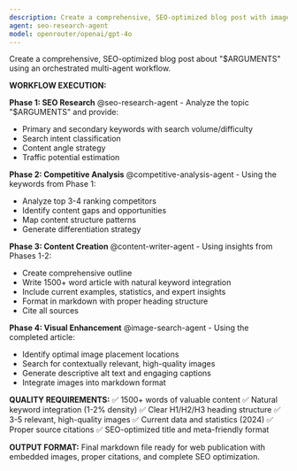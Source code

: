 ```yaml
---
description: Create a comprehensive, SEO-optimized blog post with images using an agentic workflow
agent: seo-research-agent
model: openrouter/openai/gpt-4o
---
```


Create a comprehensive, SEO-optimized blog post about "$ARGUMENTS" using an orchestrated multi-agent workflow.

**WORKFLOW EXECUTION:**

**Phase 1: SEO Research**
@seo-research-agent - Analyze the topic "$ARGUMENTS" and provide:
- Primary and secondary keywords with search volume/difficulty
- Search intent classification  
- Content angle strategy
- Traffic potential estimation

**Phase 2: Competitive Analysis** 
@competitive-analysis-agent - Using the keywords from Phase 1:
- Analyze top 3-4 ranking competitors
- Identify content gaps and opportunities
- Map content structure patterns
- Generate differentiation strategy

**Phase 3: Content Creation**
@content-writer-agent - Using insights from Phases 1-2:
- Create comprehensive outline
- Write 1500+ word article with natural keyword integration
- Include current examples, statistics, and expert insights
- Format in markdown with proper heading structure
- Cite all sources

**Phase 4: Visual Enhancement**
@image-search-agent - Using the completed article:
- Identify optimal image placement locations
- Search for contextually relevant, high-quality images
- Generate descriptive alt text and engaging captions
- Integrate images into markdown format

**QUALITY REQUIREMENTS:**
✅ 1500+ words of valuable content
✅ Natural keyword integration (1-2% density)
✅ Clear H1/H2/H3 heading structure
✅ 3-5 relevant, high-quality images
✅ Current data and statistics (2024)
✅ Proper source citations
✅ SEO-optimized title and meta-friendly format

**OUTPUT FORMAT:**
Final markdown file ready for web publication with embedded images, proper citations, and complete SEO optimization.